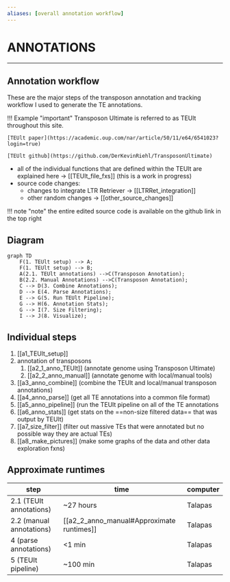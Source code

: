 ```yaml
---
aliases: [overall annotation workflow]
---
```

# ANNOTATIONS
---

## Annotation workflow
These are the major steps of the transposon annotation and tracking workflow I used to generate the TE annotations. 

!!! Example "important"
	Transposon Ultimate is referred to as TEUlt throughout this site.

	[TEUlt paper](https://academic.oup.com/nar/article/50/11/e64/6541023?login=true)
	
	[TEUlt github](https://github.com/DerKevinRiehl/TransposonUltimate)

- all of the individual functions that are defined within the TEUlt are explained here -> [[TEUlt_file_fxs]] (this is a work in progress)
- source code changes: 
	- changes to integrate LTR Retriever -> [[LTRRet_integration]]
	- other random changes -> [[other_source_changes]]

!!! note "note"
	the entire edited source code is available on the github link in the top right

## Diagram
``` mermaid 
graph TD
	F(1. TEUlt setup) --> A;
	F(1. TEUlt setup) --> B;
	A(2.1. TEUlt annotations) -->C(Transposon Annotation);
	B(2.2. Manual Annotations) -->C(Transposon Annotation);
	C --> D(3. Combine Annotations);
	D --> E(4. Parse Annotations);
	E --> G(5. Run TEUlt Pipeline);
	G --> H(6. Annotation Stats);
	G --> I(7. Size Filtering);
	I --> J(8. Visualize);

```



## Individual steps
1. [[a1_TEUlt_setup]]
2. annotation of transposons
	1. [[a2_1_anno_TEUlt]] (annotate genome using Transposon Ultimate)
	2. [[a2_2_anno_manual]] (annotate genome with local/manual tools)
3. [[a3_anno_combine]] (combine the TEUlt and local/manual transposon annotations)
4. [[a4_anno_parse]] (get all TE annotations into a common file format)
5. [[a5_anno_pipeline]] (run the TEUlt pipeline on all of the TE annotations
6. [[a6_anno_stats]] (get stats on the ==non-size filtered data== that was output by TEUlt)
7. [[a7_size_filter]] (filter out massive TEs that were annotated but no possible way they are actual TEs)
8. [[a8_make_pictures]] (make some graphs of the data and other data exploration fxns)

## Approximate runtimes 

| step | time | computer |
| ---- | ---- |---- |
| 2.1 (TEUlt annotations) | ~27 hours | Talapas |
| 2.2 (manual annotations) | [[a2_2_anno_manual#Approximate runtimes]] | Talapas |
| 4 (parse annotations) | <1 min | Talapas |
| 5 (TEUlt pipeline) | ~100 min | Talapas |


